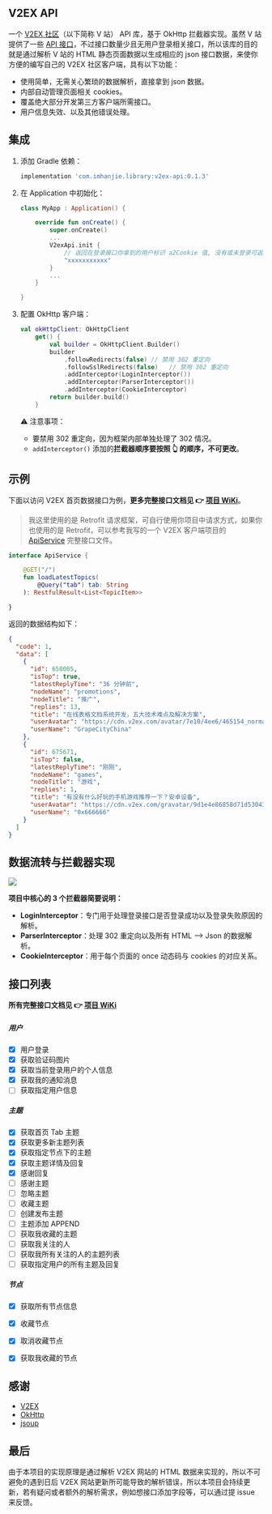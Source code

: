 ## V2EX API

一个 [V2EX 社区](https://v2ex.com/)（以下简称 V 站） API 库，基于 OkHttp 拦截器实现。虽然 V 站提供了一些 [API 接口](https://v2ex.com/p/7v9TEc53)，不过接口数量少且无用户登录相关接口，所以该库的目的就是通过解析 V 站的 HTML 静态页面数据以生成相应的 json 接口数据，来使你方便的编写自己的 V2EX 社区客户端，具有以下功能：

- 使用简单，无需关心繁琐的数据解析，直接拿到 json 数据。
- 内部自动管理页面相关 cookies。
- 覆盖绝大部分开发第三方客户端所需接口。
- 用户信息失效、以及其他错误处理。



## 集成

1. 添加 Gradle 依赖：

   ```groovy
   implementation 'com.imhanjie.library:v2ex-api:0.1.3'
   ```

2. 在 Application 中初始化：

   ``` kotlin
   class MyApp : Application() {
   
       override fun onCreate() {
           super.onCreate()
           ...
           V2exApi.init {
               // 返回在登录接口你拿到的用户标识 a2Cookie 值, 没有或未登录可返回 null or ""
               "xxxxxxxxxxx"
           }
           ...
       }
   
   }
   ```

3. 配置 OkHttp 客户端：

   ``` kotlin
   val okHttpClient: OkHttpClient
       get() {
           val builder = OkHttpClient.Builder()
           builder
               .followRedirects(false) // 禁用 302 重定向
               .followSslRedirects(false)	// 禁用 302 重定向
               .addInterceptor(LoginInterceptor())
               .addInterceptor(ParserInterceptor())
               .addInterceptor(CookieInterceptor)
           return builder.build()
       }
   ```

   ⚠️ 注意事项：

   - 要禁用 302 重定向，因为框架内部单独处理了 302 情况。
   - `addInterceptor()` 添加的**拦截器顺序要按照 👆 的顺序，不可更改**。



## 示例

下面以访问 V2EX 首页数据接口为例，**更多完整接口文档见 👉 [项目 WiKi](https://github.com/imhanjie/android-v2ex-api/wiki)**。

> 我这里使用的是 Retrofit 请求框架，可自行使用你项目中请求方式，如果你也使用的是 Retrofit，可以参考我写的一个 V2EX 客户端项目的 [ApiService](https://github.com/imhanjie/android-v2ex-app/blob/master/app/src/main/java/com/imhanjie/v2ex/api/ApiService.kt) 完整接口文件。

``` kotlin
interface ApiService {

    @GET("/")
    fun loadLatestTopics(
        @Query("tab") tab: String
    ): RestfulResult<List<TopicItem>>

}
```

返回的数据结构如下：

``` json
{
  "code": 1,
  "data": [
    {
      "id": 650005,
      "isTop": true,
      "latestReplyTime": "36 分钟前",
      "nodeName": "promotions",
      "nodeTitle": "推广",
      "replies": 13,
      "title": "在线表格文档系统开发，五大技术难点及解决方案",
      "userAvatar": "https://cdn.v2ex.com/avatar/7e10/4ee6/465154_normal.png?m\u003d1579056398",
      "userName": "GrapeCityChina"
    },
    {
      "id": 675671,
      "isTop": false,
      "latestReplyTime": "刚刚",
      "nodeName": "games",
      "nodeTitle": "游戏",
      "replies": 1,
      "title": "有没有什么好玩的手机游戏推荐一下？安卓设备",
      "userAvatar": "https://cdn.v2ex.com/gravatar/9d1e4e86858d71d530436b6158c2bc79?s\u003d48\u0026d\u003dretro",
      "userName": "0x666666"
    }
  ]
}
```



## 数据流转与拦截器实现

![](https://tva1.sinaimg.cn/large/007S8ZIlgy1gf68wdr1ntj31im0d8acj.jpg)

**项目中核心的 3 个拦截器简要说明：**

- **LoginInterceptor**：专门用于处理登录接口是否登录成功以及登录失败原因的解析。
- **ParserInterceptor**：处理 302 重定向以及所有 HTML --> Json 的数据解析。
- **CookieInterceptor**：用于每个页面的 once 动态码与 cookies 的对应关系。





## 接口列表
**所有完整接口文档见 👉 [项目 WiKi](https://github.com/imhanjie/android-v2ex-api/wiki)**

##### 用户
- [x] 用户登录
- [x] 获取验证码图片
- [x] 获取当前登录用户的个人信息
- [x] 获取我的通知消息
- [ ] 获取指定用户信息
##### 主题
- [x] 获取首页 Tab 主题
- [x] 获取更多新主题列表
- [x] 获取指定节点下的主题
- [x] 获取主题详情及回复
- [x] 感谢回复
- [ ] 感谢主题
- [ ] 忽略主题
- [ ] 收藏主题
- [ ] 创建发布主题
- [ ] 主题添加 APPEND
- [ ] 获取我收藏的主题
- [ ] 获取我关注的人
- [ ] 获取我所有关注的人的主题列表
- [ ] 获取指定用户的所有主题及回复
##### 节点
- [x] 获取所有节点信息
- [x] 收藏节点
- [x] 取消收藏节点
- [x] 获取我收藏的节点



## 感谢

- [V2EX](https://v2ex.com/)
- [OkHttp](https://square.github.io/okhttp/)
- [jsoup](https://github.com/jhy/jsoup)



## 最后

由于本项目的实现原理是通过解析 V2EX 网站的 HTML 数据来实现的，所以不可避免的遇到日后 V2EX 网站更新所可能导致的解析错误，所以本项目会持续更新，若有疑问或者额外的解析需求，例如想接口添加字段等，可以通过提 issue 来反馈。

